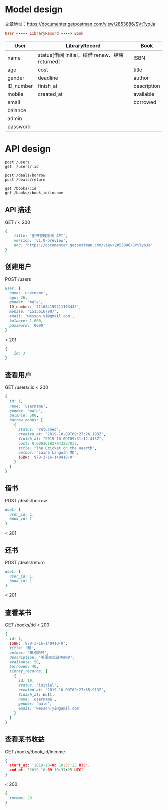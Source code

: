 # Model design
文章地址：https://documenter.getpostman.com/view/2853886/SVtTyoJa

``` ruby
User <---- LibraryRecord ----> Book
```

| User      | LibraryRecord                                   | Book        |
| --------- | ----------------------------------------------- | ----------- |
| name      | status[借阅 initial，续借 renew、结束 returned] | ISBN        |
| age       | cost                                            | title       |
| gender    | deadline                                        | author      |
| ID_number | finish_at                                       | description |
| mobile    | created_at                                      | available   |
| email     |                                                 | borrowed    |
| balance   |                                                 |             |
| admin     |                                                 |             |
| password  |                                                 |             |


# API design

```
post /users
get  /users/:id

post /deals/borrow
post /deals/return

get /books/:id
get /books/:book_id/income
```
## API 描述
GET /
< 200
```ruby
{
    title: '图书管理系统 API',
    version: 'v1.0-preview',
    doc: "https://documenter.getpostman.com/view/2853886/SVtTyoJa"
}
```

## 创建用户
POST /users
``` ruby
user: {
  name: 'username',
  age: 26,
  gender: 'male',
  ID_number: '411684199211103432',
  mobile: '15136167907',
  email: 'wesson.yi@gmail.com',
  balance: 1_000,
  password: '0000'
}
```
< 201
```ruby
{
    id: 3
}
```


## 查看用户
GET /users/:id
< 200

```ruby
{
  id: 1,
  name: 'username',
  gender: 'male',
  balance: 500,
  borrow_books: [
    {
      status: "returned",
      created_at: "2019-10-09T09:27:26.193Z",
      finish_at: "2019-10-09T09:31:12.413Z",
      cost: 0.000261827943287037,
      title: "The Cricket on the Hearth",
      author: "Laine Langosh MD",
      ISBN: '978-3-16-148410-0'
    }
  ]
}
```

## 借书
POST /deals/borrow
```ruby
deal: {
  user_id: 1,
  book_id: 1
}
```
< 201

## 还书
POST /deals/return
```ruby
deal: {
  user_id: 1,
  book_id: 1
}
```
< 201

## 查看某书
GET /books/:id
< 200
```ruby
{
  id: 1,
  ISBN: '978-3-16-148410-0',
  title: '飘',
  author: '玛格丽特',
  description: '美国南北战争前夕',
  available: 50,
  borrowed: 40,
  libray_records: [
    {
      id: 10,
      status: 'initial',
      created_at: '2019-10-09T09:27:35.913Z',
      finish_at: null,
      name: 'username',
      gender: 'male',
      email: 'wesson.yi@gamil.com'
    }
  ]
}
```
## 查看某书收益
GET /books/:book_id/income
```json
{
  start_at: '2019-10-08 10:37:25 UTC',
  end_at: '2019-10-09 10:37:25 UTC'
}
```
< 200
```ruby
{
  income: 20
}
```
